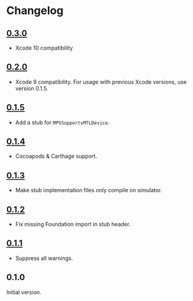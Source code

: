 # Changelog

## [0.3.0](https://github.com/xmartlabs/MetalPerformanceShadersProxy/releases/tag/0.3.0)

* Xcode 10 compatibility

## [0.2.0](https://github.com/xmartlabs/MetalPerformanceShadersProxy/releases/tag/0.2.0)

* Xcode 9 compatibility. For usage with previous Xcode versions, use version 0.1.5.

## [0.1.5](https://github.com/xmartlabs/MetalPerformanceShadersProxy/releases/tag/0.1.5)

* Add a stub for `MPSSupportsMTLDevice`.

## [0.1.4](https://github.com/xmartlabs/MetalPerformanceShadersProxy/releases/tag/0.1.4)

* Cocoapods & Carthage support.

## [0.1.3](https://github.com/xmartlabs/MetalPerformanceShadersProxy/releases/tag/0.1.3)

* Make stub implementation files only compile on simulator.

## [0.1.2](https://github.com/xmartlabs/MetalPerformanceShadersProxy/releases/tag/0.1.2)

* Fix missing Foundation import in stub header.

## [0.1.1](https://github.com/xmartlabs/MetalPerformanceShadersProxy/releases/tag/0.1.1)

* Suppress all warnings.

## 0.1.0

Initial version.
